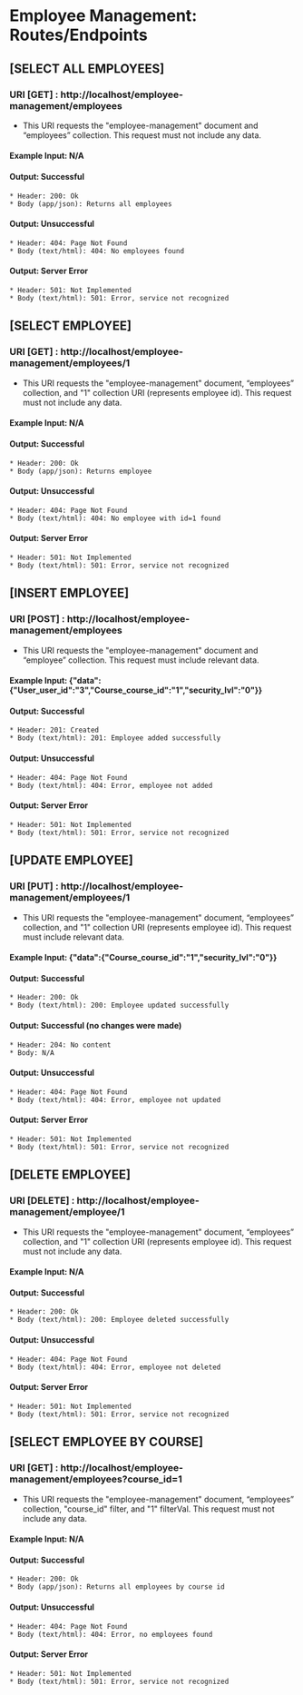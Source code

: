 # Employee Management: Routes/Endpoints

## [SELECT ALL EMPLOYEES]
### URI [GET] : http://localhost/employee-management/employees
* This URI requests the "employee-management" document and “employees” collection. This request must not include any data.
#### Example Input: N/A
#### Output: Successful
    * Header: 200: Ok
    * Body (app/json): Returns all employees
#### Output: Unsuccessful
    * Header: 404: Page Not Found
    * Body (text/html): 404: No employees found
#### Output: Server Error
    * Header: 501: Not Implemented
    * Body (text/html): 501: Error, service not recognized

## [SELECT EMPLOYEE]
### URI [GET] : http://localhost/employee-management/employees/1
* This URI requests the "employee-management" document, “employees” collection, and "1" collection URI (represents employee id). This request must not include any data.
#### Example Input: N/A
#### Output: Successful
    * Header: 200: Ok
    * Body (app/json): Returns employee
#### Output: Unsuccessful
    * Header: 404: Page Not Found
    * Body (text/html): 404: No employee with id=1 found
#### Output: Server Error
    * Header: 501: Not Implemented
    * Body (text/html): 501: Error, service not recognized

## [INSERT EMPLOYEE]
### URI [POST] : http://localhost/employee-management/employees
* This URI requests the "employee-management" document and “employee” collection. This request must include relevant data.
#### Example Input: {"data":{"User_user_id":"3","Course_course_id":"1","security_lvl":"0"}}
#### Output: Successful
    * Header: 201: Created
    * Body (text/html): 201: Employee added successfully
#### Output: Unsuccessful
    * Header: 404: Page Not Found
    * Body (text/html): 404: Error, employee not added
#### Output: Server Error
    * Header: 501: Not Implemented
    * Body (text/html): 501: Error, service not recognized

## [UPDATE EMPLOYEE]
### URI [PUT] : http://localhost/employee-management/employees/1
* This URI requests the "employee-management" document, “employees” collection, and "1" collection URI (represents employee id). This request must include relevant data.
#### Example Input: {"data":{"Course_course_id":"1","security_lvl":"0"}}
#### Output: Successful
    * Header: 200: Ok
    * Body (text/html): 200: Employee updated successfully
#### Output: Successful (no changes were made)
    * Header: 204: No content
    * Body: N/A
#### Output: Unsuccessful
    * Header: 404: Page Not Found
    * Body (text/html): 404: Error, employee not updated
#### Output: Server Error
    * Header: 501: Not Implemented
    * Body (text/html): 501: Error, service not recognized

## [DELETE EMPLOYEE]
### URI [DELETE] : http://localhost/employee-management/employee/1
* This URI requests the "employee-management" document, “employees” collection, and "1" collection URI (represents employee id). This request must not include any data.
#### Example Input: N/A
#### Output: Successful
    * Header: 200: Ok
    * Body (text/html): 200: Employee deleted successfully
#### Output: Unsuccessful
    * Header: 404: Page Not Found
    * Body (text/html): 404: Error, employee not deleted
#### Output: Server Error
    * Header: 501: Not Implemented
    * Body (text/html): 501: Error, service not recognized

## [SELECT EMPLOYEE BY COURSE]
### URI [GET] : http://localhost/employee-management/employees?course_id=1
* This URI requests the "employee-management" document, “employees” collection, "course_id" filter, and "1" filterVal. This request must not include any data.
#### Example Input: N/A
#### Output: Successful
    * Header: 200: Ok
    * Body (app/json): Returns all employees by course id
#### Output: Unsuccessful
    * Header: 404: Page Not Found
    * Body (text/html): 404: Error, no employees found
#### Output: Server Error
    * Header: 501: Not Implemented
    * Body (text/html): 501: Error, service not recognized
